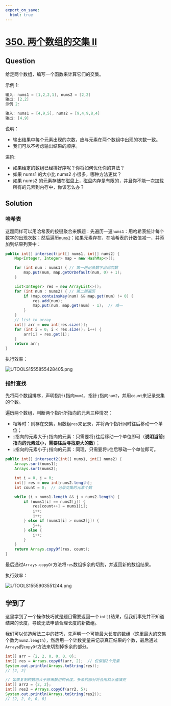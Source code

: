 ```yaml
---
export_on_save:
  html: true
---
```


# [350. 两个数组的交集 II](https://leetcode-cn.com/problems/intersection-of-two-arrays-ii/comments/)

## Question

给定两个数组，编写一个函数来计算它们的交集。

示例 1:

```java
输入: nums1 = [1,2,2,1], nums2 = [2,2]
输出: [2,2]
示例 2:

输入: nums1 = [4,9,5], nums2 = [9,4,9,8,4]
输出: [4,9]
```

说明：

- 输出结果中每个元素出现的次数，应与元素在两个数组中出现的次数一致。
- 我们可以不考虑输出结果的顺序。

进阶:

- 如果给定的数组已经排好序呢？你将如何优化你的算法？
- 如果 nums1 的大小比 nums2 小很多，哪种方法更优？
- 如果 nums2 的元素存储在磁盘上，磁盘内存是有限的，并且你不能一次加载所有的元素到内存中，你该怎么办？

## Solution

### 哈希表

这题同样可以用哈希表的按键聚合来解题：先遍历一遍`nums1`：用哈希表统计每个数字的出现次数；然后遍历`nums2`：如果元素存在，在哈希表的计数值减一，并添加到结果列表中：

```java
public int[] intersect(int[] nums1, int[] nums2) {
    Map<Integer, Integer> map = new HashMap<>();

    for (int num : nums1) { // 第一趟记录数字出现次数
        map.put(num, map.getOrDefault(num, 0) + 1);
    }

    List<Integer> res = new ArrayList<>();
    for (int num : nums2) { // 第二趟遍历
        if (map.containsKey(num) && map.get(num) != 0) {
            res.add(num);
            map.put(num, map.get(num) - 1);  // 减一
        }
    }
    // list to array
    int[] arr = new int[res.size()];
    for (int i = 0; i < res.size(); i++) {
        arr[i] = res.get(i);
    }
    return arr;
}
```

执行效率：

![UTOOLS1555855428405.png](https://i.loli.net/2019/04/21/5cbc7848049e6.png)


### 指针查找

先将两个数组排序，声明指针`i`指向`num1`，指针`j`指向`num2`，并用`count`来记录交集的个数。

遍历两个数组，判断两个指针所指向的元素三种情况：

- 相等时：则存在交集，用数组`res`来记录，并将两个指针同时往后移动一个单位；
- `i`指向的元素大于`j`指向的元素：只需要将`j`往后移动一个单位即可（**说明当前`j`指向的元素过小，需要往后寻找更大的数**）；
- `i`指向的元素小于`j`指向的元素：同理，只需要将`i`往后移动一个单位即可。

```java
public int[] intersect2(int[] nums1, int[] nums2) {
    Arrays.sort(nums1);
    Arrays.sort(nums2);

    int i = 0, j = 0;
    int[] res = new int[nums2.length];
    int count = 0;  // 记录交集的元素个数

    while (i < nums1.length && j < nums2.length) {
        if (nums1[i] == nums2[j]) {
            res[count++] = nums1[i];
            i++;
            j++;
        } else if (nums1[i] > nums2[j]) {
            j++;
        } else {
            i++;
        }
    }
    return Arrays.copyOf(res, count);
}
```

最后通过`Arrays.copyOf`方法将`res`数组多余的切割，并返回新的数组结果。

执行效率：

![UTOOLS1555903551244.png](https://i.loli.net/2019/04/22/5cbd3440676dc.png)


## 学到了

这里学到了一个操作技巧就是题目需要返回一个`int[]`结果，但我们事先并不知道结果的长度，导致无法申请合理长度的新数组。

我们可以仿造解法二中的技巧，先声明一个可能最大长度的数组（这里最大的交集个数为`num2.length`），然后用一个计数变量来记录真正结果的个数，最后通过`Arrays`的`copyOf`方法来切割掉多余的部分。

```java
int[] arr = {2, 2, 0, 0, 0, 0};
int[] res = Arrays.copyOf(arr, 2);  // 仅保留2个元素
System.out.println(Arrays.toString(res));
// [2, 2]

// 如果复制的数组大于原来数组的长度，多余的部分将会用默认值填充
int[] arr2 = {2, 2};
int[] res2 = Arrays.copyOf(arr2, 5); 
System.out.println(Arrays.toString(res2));
// [2, 2, 0, 0, 0]
```